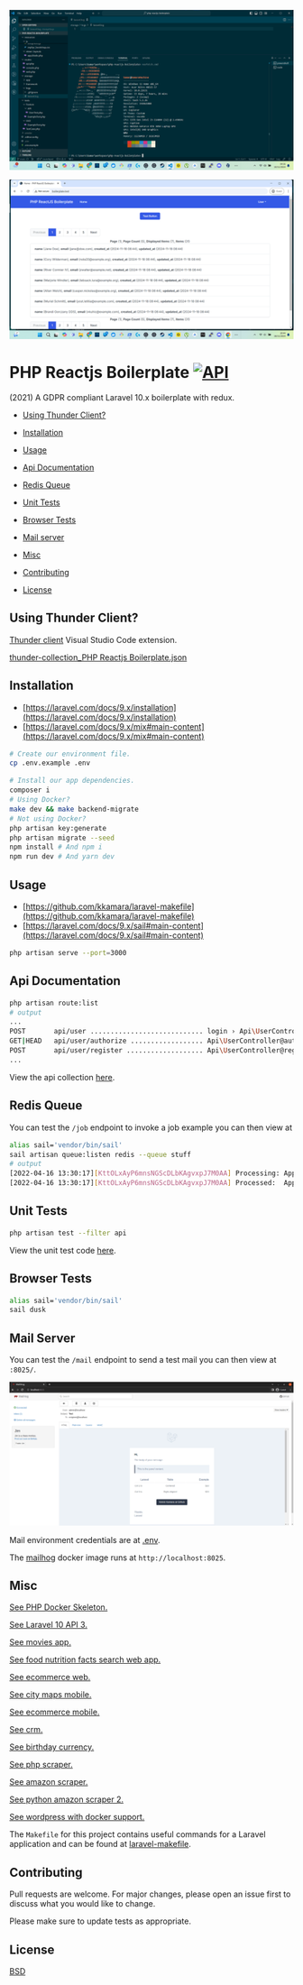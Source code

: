 ![php-reactjs-boilerplate.png](https://github.com/kkamara/useful/blob/main/php-reactjs-boilerplate.png?raw=true)

![php-reactjs-boilerplate2.png](https://github.com/kkamara/useful/blob/main/php-reactjs-boilerplate2.png?raw=true)

# PHP Reactjs Boilerplate [![API](https://github.com/kkamara/php-reactjs-boilerplate/actions/workflows/build.yml/badge.svg)](https://github.com/kkamara/php-reactjs-boilerplate/actions/workflows/build.yml)

(2021) A GDPR compliant Laravel 10.x boilerplate with redux.

* [Using Thunder Client?](#using-thunder-client)

* [Installation](#installation)

* [Usage](#usage)

* [Api Documentation](#api-documentation)

* [Redis Queue](#redis-queue)

* [Unit Tests](#unit-tests)

* [Browser Tests](#browser-tests)

* [Mail server](#mail-server)

* [Misc](#misc)

* [Contributing](#contributing)

* [License](#license)

## Using Thunder Client?

[Thunder client](https://www.thunderclient.com/) Visual Studio Code extension.

[thunder-collection_PHP Reactjs Boilerplate.json](https://github.com/kkamara/php-reactjs-boilerplate/blob/develop/database/thunder-collection_PHP%20Reactjs%20Boilerplate.json)

## Installation
* [https://laravel.com/docs/9.x/installation](https://laravel.com/docs/9.x/installation)
* [https://laravel.com/docs/9.x/mix#main-content](https://laravel.com/docs/9.x/mix#main-content)

```bash
# Create our environment file.
cp .env.example .env
```

```bash
# Install our app dependencies.
composer i
# Using Docker?
make dev && make backend-migrate
# Not using Docker?
php artisan key:generate
php artisan migrate --seed
npm install # And npm i
npm run dev # And yarn dev
```

## Usage

* [https://github.com/kkamara/laravel-makefile](https://github.com/kkamara/laravel-makefile)
* [https://laravel.com/docs/9.x/sail#main-content](https://laravel.com/docs/9.x/sail#main-content)

```bash
php artisan serve --port=3000
```

## Api Documentation

```bash
php artisan route:list
# output
...
POST       api/user ............................ login › Api\UserController@login
GET|HEAD   api/user/authorize .................. Api\UserController@authorizeUser
POST       api/user/register ................... Api\UserController@register
...
```

View the api collection [here](https://documenter.getpostman.com/view/17125932/TzzAKvVe).

## Redis Queue

You can test the `/job` endpoint to invoke a job example you can then view at 

```bash
alias sail='vendor/bin/sail'
sail artisan queue:listen redis --queue stuff
# output
[2022-04-16 13:30:17][KttOLxAyP6mnsNGScDLbKAgvxpJ7M0AA] Processing: App\Jobs\TestJob
[2022-04-16 13:30:17][KttOLxAyP6mnsNGScDLbKAgvxpJ7M0AA] Processed:  App\Jobs\TestJob
```

## Unit Tests

```bash
php artisan test --filter api
```

View the unit test code [here](https://raw.githubusercontent.com/kkamara/php-reactjs-boilerplate/develop/tests/Unit/Api/UsersTest.php).

## Browser Tests

```bash
alias sail='vendor/bin/sail'
sail dusk
```

## Mail Server

You can test the `/mail` endpoint to send a test mail you can then view at `:8025/`.

![docker-mailhog3.png](https://raw.githubusercontent.com/kkamara/useful/main/docker-mailhog3.png)

Mail environment credentials are at [.env](https://raw.githubusercontent.com/kkamara/php-reactjs-boilerplate/develop/.env.example).

The [mailhog](https://github.com/mailhog/MailHog) docker image runs at `http://localhost:8025`.

## Misc

[See PHP Docker Skeleton.](https://github.com/kkamara/php-docker-skeleton)

[See Laravel 10 API 3.](https://github.com/kkamara/laravel-10-api-3)

[See movies app.](https://github.com/kkamara/movies)

[See food nutrition facts search web app.](https://github.com/kkamara/food-nutrition-facts-search-web-app)

[See ecommerce web.](https://github.com/kkamara/ecommerce-web)

[See city maps mobile.](https://github.com/kkamara/city-maps-mobile)

[See ecommerce mobile.](https://github.com/kkamara/ecommerce-mobile)

[See crm.](https://github.com/kkamara/crm)

[See birthday currency.](https://github.com/kkamara/birthday-currency)

[See php scraper.](https://github.com/kkamara/php-scraper)

[See amazon scraper.](https://github.com/kkamara/amazon-scraper)

[See python amazon scraper 2.](https://github.com/kkamara/selenium-py)

[See wordpress with docker support.](https://github.com/kkamara/wordpress)

The `Makefile` for this project contains useful commands for a Laravel application and can be found at [laravel-makefile](https://github.com/kkamara/laravel-makefile).

## Contributing
Pull requests are welcome. For major changes, please open an issue first to discuss what you would like to change.

Please make sure to update tests as appropriate.

## License
[BSD](https://opensource.org/licenses/BSD-3-Clause)
